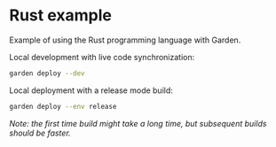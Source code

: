 # Rust example

Example of using the Rust programming language with Garden.

Local development with live code synchronization:

```bash
garden deploy --dev
```

Local deployment with a release mode build:

```bash
garden deploy --env release
```

_Note: the first time build might take a long time, but subsequent builds should be faster._
